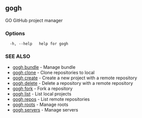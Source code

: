 ## gogh

GO GitHub project manager

### Options

```
  -h, --help   help for gogh
```

### SEE ALSO

* [gogh bundle](gogh_bundle.md)	 - Manage bundle
* [gogh clone](gogh_clone.md)	 - Clone repositories to local
* [gogh create](gogh_create.md)	 - Create a new project with a remote repository
* [gogh delete](gogh_delete.md)	 - Delete a repository with a remote repository
* [gogh fork](gogh_fork.md)	 - Fork a repository
* [gogh list](gogh_list.md)	 - List local projects
* [gogh repos](gogh_repos.md)	 - List remote repositories
* [gogh roots](gogh_roots.md)	 - Manage roots
* [gogh servers](gogh_servers.md)	 - Manage servers

